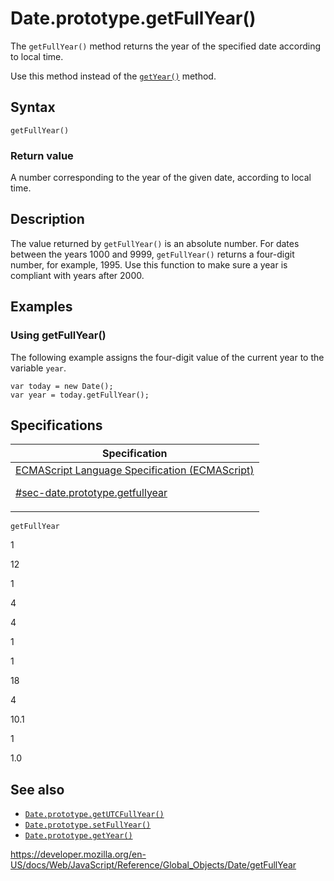 # Date.prototype.getFullYear()

The `getFullYear()` method returns the year of the specified date according to local time.

Use this method instead of the [`getYear()`](getyear) method.

## Syntax

    getFullYear()

### Return value

A number corresponding to the year of the given date, according to local time.

## Description

The value returned by `getFullYear()` is an absolute number. For dates between the years 1000 and 9999, `getFullYear()` returns a four-digit number, for example, 1995. Use this function to make sure a year is compliant with years after 2000.

## Examples

### Using getFullYear()

The following example assigns the four-digit value of the current year to the variable `year`.

    var today = new Date();
    var year = today.getFullYear();

## Specifications

<table><thead><tr class="header"><th>Specification</th></tr></thead><tbody><tr class="odd"><td><a href="https://tc39.es/ecma262/#sec-date.prototype.getfullyear">ECMAScript Language Specification (ECMAScript) 
<br/>


<span class="small">#sec-date.prototype.getfullyear</span></a></td></tr></tbody></table>

`getFullYear`

1

12

1

4

4

1

1

18

4

10.1

1

1.0

## See also

-   [`Date.prototype.getUTCFullYear()`](getutcfullyear)
-   [`Date.prototype.setFullYear()`](setfullyear)
-   [`Date.prototype.getYear()`](getyear)

<a href="https://developer.mozilla.org/en-US/docs/Web/JavaScript/Reference/Global_Objects/Date/getFullYear" class="_attribution-link">https://developer.mozilla.org/en-US/docs/Web/JavaScript/Reference/Global_Objects/Date/getFullYear</a>
